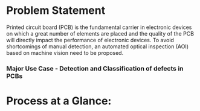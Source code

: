 # Problem Statement
Printed circuit board (PCB) is the fundamental carrier in electronic devices on which a great number of elements are placed and the quality of the PCB will directly impact the performance of electronic devices.
To avoid shortcomings of manual detection, an automated optical inspection (AOI) based on machine vision need to be proposed.
### **Major Use Case** - Detection and Classification of defects in PCBs

# Process at a Glance:

